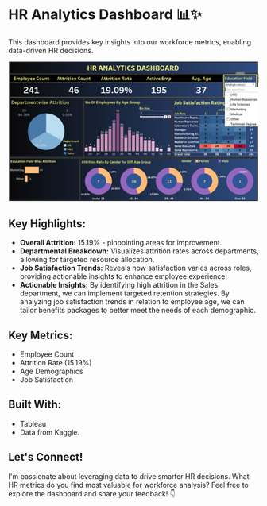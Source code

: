 # HR Analytics Dashboard 📊✨

This dashboard provides key insights into our workforce metrics, enabling data-driven HR decisions.

![Dashboard Screenshot](https://github.com/AbhayBharti96/HR-Analytics-Dashboard-/blob/main/Screenshot%202025-02-09%20021636.png)

## Key Highlights:

* **Overall Attrition:** 15.19% - pinpointing areas for improvement.
* **Departmental Breakdown:** Visualizes attrition rates across departments, allowing for targeted resource allocation.
* **Job Satisfaction Trends:** Reveals how satisfaction varies across roles, providing actionable insights to enhance employee experience.
* **Actionable Insights:** By identifying high attrition in the Sales department, we can implement targeted retention strategies. By analyzing job satisfaction trends in relation to employee age, we can tailor benefits packages to better meet the needs of each demographic.

## Key Metrics:

* Employee Count
* Attrition Rate (15.19%)
* Age Demographics
* Job Satisfaction

## Built With:

* Tableau
* Data from Kaggle.



## Let's Connect!

I'm passionate about leveraging data to drive smarter HR decisions. What HR metrics do you find most valuable for workforce analysis? Feel free to explore the dashboard and share your feedback! 👇
